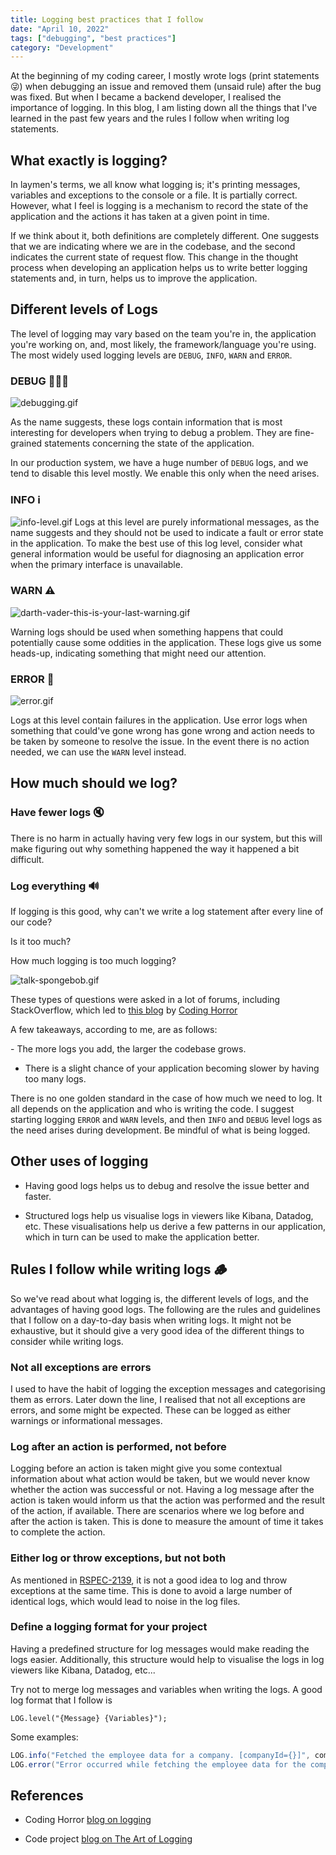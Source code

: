 ```yaml
---
title: Logging best practices that I follow
date: "April 10, 2022"
tags: ["debugging", "best practices"]
category: "Development"
---
```


At the beginning of my coding career, I mostly wrote logs (print statements 😜) when debugging an issue and removed them (unsaid rule) after the bug was fixed. But when I became a backend developer, I realised the importance of logging. In this blog, I am listing down all the things that I've learned in the past few years and the rules I follow when writing log statements.

## What exactly is logging?

In laymen's terms, we all know what logging is; it's printing messages, variables and exceptions to the console or a file. It is partially correct. However, what I feel is logging is a mechanism to record the state of the application and the actions it has taken at a given point in time.

If we think about it, both definitions are completely different. One suggests that we are indicating where we are in the codebase, and the second indicates the current state of request flow. This change in the thought process when developing an application helps us to write better logging statements and, in turn, helps us to improve the application.

## Different levels of Logs

The level of logging may vary based on the team you're in, the application you're working on, and, most likely, the framework/language you're using. The most widely used logging levels are `DEBUG`, `INFO`, `WARN` and `ERROR`.

### DEBUG 👨🏻‍💻

![debugging.gif](https://cdn.hashnode.com/res/hashnode/image/upload/v1649343223530/meiZpkf88.gif)

As the name suggests, these logs contain information that is most interesting for developers when trying to debug a problem. They are fine-grained statements concerning the state of the application.

In our production system, we have a huge number of `DEBUG` logs, and we tend to disable this level mostly. We enable this only when the need arises.

### INFO ℹ️

![info-level.gif](https://cdn.hashnode.com/res/hashnode/image/upload/v1649343014674/dCycagJ2a.gif)
Logs at this level are purely informational messages, as the name suggests and they should not be used to indicate a fault or error state in the application. To make the best use of this log level, consider what general information would be useful for diagnosing an application error when the primary interface is unavailable.

### WARN ⚠️

![darth-vader-this-is-your-last-warning.gif](https://cdn.hashnode.com/res/hashnode/image/upload/v1649342969562/Gn4KrBiLs.gif)

Warning logs should be used when something happens that could potentially cause some oddities in the application. These logs give us some heads-up, indicating something that might need our attention.

### ERROR 🚨

![error.gif](https://cdn.hashnode.com/res/hashnode/image/upload/v1649342866161/BKZSWVpCu.gif)

Logs at this level contain failures in the application. Use error logs when something that could've gone wrong has gone wrong and action needs to be taken by someone to resolve the issue. In the event there is no action needed, we can use the `WARN` level instead.

## How much should we log?

### Have fewer logs 🔇

There is no harm in actually having very few logs in our system, but this will make figuring out why something happened the way it happened a bit difficult.

### Log everything 🔊

If logging is this good, why can't we write a log statement after every line of our code?

Is it too much?

How much logging is too much logging?

![talk-spongebob.gif](https://cdn.hashnode.com/res/hashnode/image/upload/v1649343245360/yLswYQvicp.gif)

These types of questions were asked in a lot of forums, including StackOverflow, which led to [this blog][1] by [Coding Horror][2]

A few takeaways, according to me, are as follows:

- The more logs you add, the larger the codebase grows.

- There is a slight chance of your application becoming slower by having too many logs.

There is no one golden standard in the case of how much we need to log. It all depends on the application and who is writing the code. I suggest starting logging `ERROR` and `WARN` levels, and then `INFO` and `DEBUG` level logs as the need arises during development. Be mindful of what is being logged.

## Other uses of logging

- Having good logs helps us to debug and resolve the issue better and faster.

- Structured logs help us visualise logs in viewers like Kibana, Datadog, etc. These visualisations help us derive a few patterns in our application, which in turn can be used to make the application better.

## Rules I follow while writing logs 🪵

So we've read about what logging is, the different levels of logs, and the advantages of having good logs. The following are the rules and guidelines that I follow on a day-to-day basis when writing logs. It might not be exhaustive, but it should give a very good idea of the different things to consider while writing logs.

### Not all exceptions are errors

I used to have the habit of logging the exception messages and categorising them as errors. Later down the line, I realised that not all exceptions are errors, and some might be expected. These can be logged as either warnings or informational messages.

### Log after an action is performed, not before

Logging before an action is taken might give you some contextual information about what action would be taken, but we would never know whether the action was successful or not. Having a log message after the action is taken would inform us that the action was performed and the result of the action, if available. There are scenarios where we log before and after the action is taken. This is done to measure the amount of time it takes to complete the action.

### Either log or throw exceptions, but not both

As mentioned in [RSPEC-2139](https://rules.sonarsource.com/java/RSPEC-2139), it is not a good idea to log and throw exceptions at the same time. This is done to avoid a large number of identical logs, which would lead to noise in the log files.

### Define a logging format for your project

Having a predefined structure for log messages would make reading the logs easier. Additionally, this structure would help to visualise the logs in log viewers like Kibana, Datadog, etc...

Try not to merge log messages and variables when writing the logs. A good log format that I follow is

```
LOG.level("{Message} {Variables}");
```

Some examples:

```java
LOG.info("Fetched the employee data for a company. [companyId={}]", companyId);
LOG.error("Error occurred while fetching the employee data for the company. [companyId={}]", companyId, e);
```

## References

- Coding Horror [blog on logging][1]

- Code project [blog on The Art of Logging][3]

[1]: https://blog.codinghorror.com/the-problem-with-logging/
[2]: https://blog.codinghorror.com
[3]: https://www.codeproject.com/Articles/42354/The-Art-of-Logging
